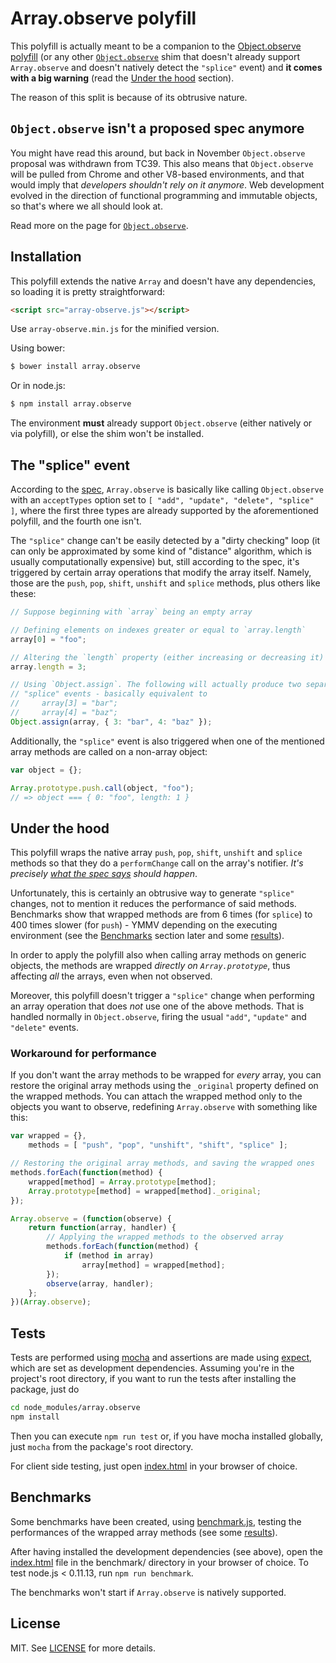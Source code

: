 Array.observe polyfill
======================

This polyfill is actually meant to be a companion to the [Object.observe polyfill](https://github.com/MaxArt2501/object-observe) (or any other [`Object.observe`](https://developer.mozilla.org/en-US/docs/Web/JavaScript/Reference/Global_Objects/Object/observe) shim that doesn't already support `Array.observe` and doesn't natively detect the `"splice"` event) and **it comes with a big warning** (read the [Under the hood](#under-the-hood) section).

The reason of this split is because of its obtrusive nature.

## `Object.observe` isn't a proposed spec anymore

You might have read this around, but back in November `Object.observe` proposal was withdrawn from TC39. This also means that `Object.observe` will be pulled from Chrome and other V8-based environments, and that would imply that *developers shouldn't rely on it anymore*. Web development evolved in the direction of functional programming and immutable objects, so that's where we all should look at.

Read more on the page for [`Object.observe`](https://github.com/MaxArt2501/object-observe).

## Installation

This polyfill extends the native `Array` and doesn't have any dependencies, so loading it is pretty straightforward:

```html
<script src="array-observe.js"></script>
```

Use `array-observe.min.js` for the minified version.

Using bower:

```bash
$ bower install array.observe
```

Or in node.js:

```bash
$ npm install array.observe
```

The environment **must** already support `Object.observe` (either natively or via polyfill), or else the shim won't be installed.


## The "splice" event

According to the [spec](http://arv.github.io/ecmascript-object-observe/#Array.observe), `Array.observe` is basically like calling `Object.observe` with an `acceptTypes` option set to `[ "add", "update", "delete", "splice" ]`, where the first three types are already supported by the aforementioned polyfill, and the fourth one isn't.

The `"splice"` change can't be easily detected by a "dirty checking" loop (it can only be approximated by some kind of "distance" algorithm, which is usually computationally expensive) but, still according to the spec, it's triggered by certain array operations that modify the array itself. Namely, those are the `push`, `pop`, `shift`, `unshift` and `splice` methods, plus others like these:

```js
// Suppose beginning with `array` being an empty array

// Defining elements on indexes greater or equal to `array.length`
array[0] = "foo";

// Altering the `length` property (either increasing or decreasing it)
array.length = 3;

// Using `Object.assign`. The following will actually produce two separate
// "splice" events - basically equivalent to
//     array[3] = "bar";
//     array[4] = "baz";
Object.assign(array, { 3: "bar", 4: "baz" });
```

Additionally, the `"splice"` event is also triggered when one of the mentioned array methods are called on a non-array object:

```js
var object = {};

Array.prototype.push.call(object, "foo");
// => object === { 0: "foo", length: 1 }
```


## Under the hood

This polyfill wraps the native array `push`, `pop`, `shift`, `unshift` and `splice` methods so that they do a `performChange` call on the array's notifier. *It's precisely [what the spec says](http://arv.github.io/ecmascript-object-observe/#Array-changes) should happen*.

Unfortunately, this is certainly an obtrusive way to generate `"splice"` changes, not to mention it reduces the performance of said methods. Benchmarks show that wrapped methods are from 6 times (for `splice`) to 400 times slower (for `push`) - YMMV depending on the executing environment (see the [Benchmarks](#benchmarks) section later and some [results](benchmarks.md)).

In order to apply the polyfill also when calling array methods on generic objects, the methods are wrapped *directly on `Array.prototype`*, thus affecting *all* the arrays, even when not observed.

Moreover, this polyfill doesn't trigger a `"splice"` change when performing an array operation that does *not* use one of the above methods. That is handled normally in `Object.observe`, firing the usual `"add"`, `"update"` and `"delete"` events.

### Workaround for performance

If you don't want the array methods to be wrapped for *every* array, you can restore the original array methods using the `_original` property defined on the wrapped methods. You can attach the wrapped method only to the objects you want to observe, redefining `Array.observe` with something like this:

```js
var wrapped = {},
    methods = [ "push", "pop", "unshift", "shift", "splice" ];

// Restoring the original array methods, and saving the wrapped ones
methods.forEach(function(method) {
    wrapped[method] = Array.prototype[method];
    Array.prototype[method] = wrapped[method]._original;
});

Array.observe = (function(observe) {
    return function(array, handler) {
        // Applying the wrapped methods to the observed array
        methods.forEach(function(method) {
            if (method in array)
                array[method] = wrapped[method];
        });
        observe(array, handler);
    };
})(Array.observe);
```


## Tests

Tests are performed using [mocha](http://mochajs.org/) and assertions are made using [expect](https://github.com/Automattic/expect.js), which are set as development dependencies. Assuming you're in the project's root directory, if you want to run the tests after installing the package, just do

```bash
cd node_modules/array.observe
npm install
```

Then you can execute `npm run test` or, if you have mocha installed globally, just `mocha` from the package's root directory.

For client side testing, just open [index.html](test/index.html) in your browser of choice.


## Benchmarks

Some benchmarks have been created, using [benchmark.js](http://benchmarkjs.com/), testing the performances of the wrapped array methods (see some [results](benchmarks.md)).

After having installed the development dependencies (see above), open the [index.html](../benchmark/index.html) file in the benchmark/ directory in your browser of choice. To test node.js < 0.11.13, run `npm run benchmark`.

The benchmarks won't start if `Array.observe` is natively supported.


## License

MIT. See [LICENSE](LICENSE) for more details.
